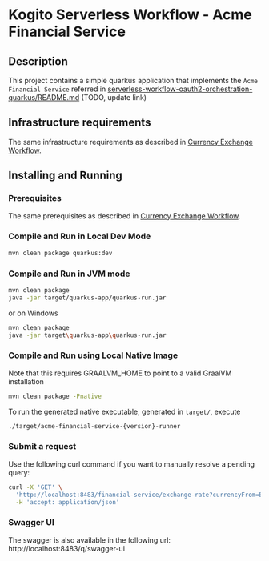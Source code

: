 # Kogito Serverless Workflow - Acme Financial Service

## Description

This project contains a simple quarkus application that implements the `Acme Financial Service` referred in [serverless-workflow-oauth2-orchestration-quarkus/README.md](https://github.com/wmedvede/kogito-docs/blob/main/serverlessworkflow/modules/ROOT/pages/security/orchestrating-third-party-services-with-oauth2.adoc) (TODO, update link)

## Infrastructure requirements

The same infrastructure requirements as described in [Currency Exchange Workflow](../currency-exchange-workflow/README.md#infrastructure-requirements).

## Installing and Running

### Prerequisites

The same prerequisites as described in [Currency Exchange Workflow](../currency-exchange-workflow/README.md#prerequisites).

### Compile and Run in Local Dev Mode

```sh
mvn clean package quarkus:dev
```

### Compile and Run in JVM mode

```sh
mvn clean package 
java -jar target/quarkus-app/quarkus-run.jar
```

or on Windows

```sh
mvn clean package
java -jar target\quarkus-app\quarkus-run.jar
```

### Compile and Run using Local Native Image
Note that this requires GRAALVM_HOME to point to a valid GraalVM installation

```sh
mvn clean package -Pnative
```

To run the generated native executable, generated in `target/`, execute

```sh
./target/acme-financial-service-{version}-runner
```

### Submit a request

Use the following curl command if you want to manually resolve a pending query:
```sh
curl -X 'GET' \
  'http://localhost:8483/financial-service/exchange-rate?currencyFrom=EUR&currencyTo=USD&exchangeDate=2022-06-10' \
  -H 'accept: application/json'
``` 

### Swagger UI

The swagger is also available in the following url: http://localhost:8483/q/swagger-ui

